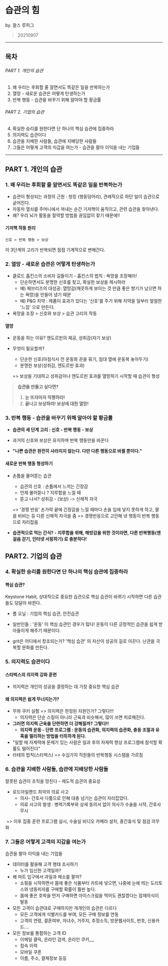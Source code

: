 # 습관의 힘

by. 찰스 루허그

> 20210907



---



## 목차

###### PART 1. 개인의 습관

1. 왜 우리는 후회할 줄 알면서도 똑같은 일을 반복하는가
2. 열망 - 새로운 습관은 어떻게 탄생하는가
3. 반복 행동 - 습관을 바꾸기 위해 알아야 할 황금률

###### PART 2. 기업의 습관

4. 확실한 승리를 원한다면 단 하나의 핵심 습관에 집중하라
5. 의지력도 습관이다
6. 습관을 지배한 사람들, 습관에 지배당한 사람들
7. 그들은 어떻게 고객의 지갑을 여는가 - 습관을 팔아 이익을 내는 기업들



---



## PART 1. 개인의 습관

### 1. 왜 우리는 후회할 줄 알면서도 똑같은 일을 반복하는가

- 습관이 형성되는 과정의 근원 : 청킹 (행동덩어리), 관례적으로 하던 일이 습관으로 굳어진다.
- 자동차 열쇠를 주머니에서 꺼내는 순간 기저핵이 움직이고, 관련 습관을 찾아낸다.
- 왜? 우리 뇌가 활동을 절약할 방법을 끊임없이 찾기 때문에!!



#### 기저핵 작동 원리

```신호 > 반복 행동 > 보상```

이 3단계의 고리가 반복되면 점점 기계적으로 변해간다.



### 2. 열망 - 새로운 습관은 어떻게 탄생하는가

- 클로드 홉킨스의 소비자 길들이기 - 홉킨스의 법칙 : 욕망을 조장해라!
  - 단순하면서도 분명한 신호를 찾고, 확실한 보상을 제시하라
  - 예) 페브리즈의 대성공: 열망감(깨끗하게 보이는 것 만큼 좋은 향기가 났으면 하는 욕망)을 만들어 냈기 때문
  - 예) P&G 치약 : 제품이 효과가 있다는 '신호'를 주기 위해 치약을 일부러 얼얼한 '느낌' 으로 만든다.
- 욕망을 조장 > 신호와 보상 > 습관 고리의 작동



#### 열망

- 운동을 하는 이유? 엔도르핀의 제공, 성취감(자기 보상)

- 무엇이 필요할까? 

  - 단순한 신호(아침식사 전 운동화 끈을 묶기, 침대 옆에 운동복 놓아두기)
  - 분명한 보상(성취감, 엔도르핀 효과)

  => 보상을 기대하고 성취감이나 엔도르핀 효과를 열망하기 시작할 때 습관이 형성



> **습관을 만들고 싶다면?** 
>
> 1. **눈 뜨자마자 직행하라!**
> 2. **끝나고 보상하라! 보상에 대한 열망!**



### 3. 반복 행동 - 습관을 바꾸기 위해 알아야 할 황금률

- **습관의 세 단계 고리 : 신호 - 반복 행동  - 보상**

- 과거의 신호와 보상은 유지하며 반복 행동만을 바꾼다
- **"나쁜 습관은 완전히 사라지지 않는다. 다만 다른 행동으로 바뀔 뿐이다."**



#### 새로운 반복 행동 형성하기

- 손톱을 물어뜯는 습관 

  - 습관의 신호 : 손톱에서 느끼는 긴장감
  - 언제 물어뜯나 ? 지루함을 느낄 때
  - 뜯고 나서? 성취감 - (보상) -> 신체적 자극

  => '경쟁 반응' 손가락 끝에 긴장감을 느낄 때마다 손을 입에 넣지 못하게 하고, 팔을 비비는 등 다른 신체적 자극을 줌 => 경쟁반응으로 고안해 낸 행동이 반복 행동으로 자리잡음

- **습관적으로 먹는 간식? - 지루함을 위해, 해방감을 위한 것이라면, 다른 반복행동(잰걸음 걷기, 인터넷 서핑하기) 로 충분하다!**



## PART2. 기업의 습관

### 4. 확실한 승리를 원한다면 단 하나의 핵심 습관에 집중하라

#### 핵심 습관?

Keystone Habit, 상대적으로 중요한 습관으로 핵심 습관이 바뀌기 시작하면 다른 습관들도 덩달아 바뀐다. 

- 폴 오닐 : 기업의 핵심 습관, 안전습관
- 일반인들 : '운동' 이 핵심 습관인 경우가 많다! 운동이 다른 긍정적인 습관을 쉽게 받아들이게 해주기 때문이다.

- grit은 어디에서 창조되는가? '핵심 습관' 의 자산이 성공의 길로 이끈다. 난관을 극복할 문화를 만든다.



### 5. 의지력도 습관이다

#### 스타벅스의 의지력 강화 훈련

- 의지력은 개인의 성공을 결정하는 데 가장 중요한 핵심 습관



#### 왜 의지력은 쉽게 무너지는가?

- 무와 쿠키 실험 => 의지력은 한정된 자원인가? 그렇다!!!
  - 의지력은 단순 스킬이 아니라 근육과 비슷해서, 많이 쓰면 피로해진다.
- **그러면 의지력 근육을 단련하면 더 강해질까? 그렇다!!**
  - **의지력 운동 - 단련 프로그램 : 운동의 습관화, 의지력의 습관화, 충동 조절과 유혹을 멀리하는 방법을 터득하게 된다.**
- "일할 때 자제력에 문제가 있는 사람은 일과 후의 자제력 향상 프로그램에 참석할 확률도 떨어진다"
- 라테의 법칙(스타벅스) => 수십가지 직원들의 반복행동 시스템을 가르침



### 6. 습관을 지배한 사람들, 습관에 지배당한 사람들

잘못된 습관이 조직을 망친다 - 제도적 습관의 중요성

- 로드아일랜드 최악의 의료 사고
  - 의사- 간호사 다툼으로 인해 대충 넘기는 습관이 자리잡았다. 
  - 의료 사고의 발생 : 병력기록부와 상세 동의서 없이 의사가 수술을 시작, 간호사 무시

​          => 이후 집중 훈련 프로그램 실시, 수술실 비디오 카메라 설치, 중간휴식 및 점검 의무화



### 7. 그들은 어떻게 고객의 지갑을 여는가

습관을 팔아 이익을 내는 기업들

- 데이터를 활용해 고객 행태 조사하기
  - 누가 임신한 고객일까? 
- 왜 마트 입구에서 과일과 채소를 팔까?
  - 쇼핑을 시작하면서 몸에 좋은 식품부터 카트에 넣으면, 나중에 눈에 띄는 도리토스와 냉동피자를 구매할 확률이 훨씬 높다.
  - 몸에 좋은 호박을 먼저 구매하면 아이스크림을 먹어도 괜찮겠다는 잠재의식이 발동
- 모든 고객이 습관대로 구매하지만 개개인의 습관은 다르다
  - 모든 고객에게 식별카드를 부여, 모든 구매 정보를 연동
  - 고객의 연령, 결혼여부, 자녀수, 거주지, 추정소득, 방문웹사이트, 번호, 신용카드....
- 모든 정보를 통합하는 고객 ID
  - 이메일 클릭, 온라인 검색, 온라인 쿠키,,,,
  - 접속 이력
  - 모바일 쿠폰
  - 이름, 주소, 결제정보 등등